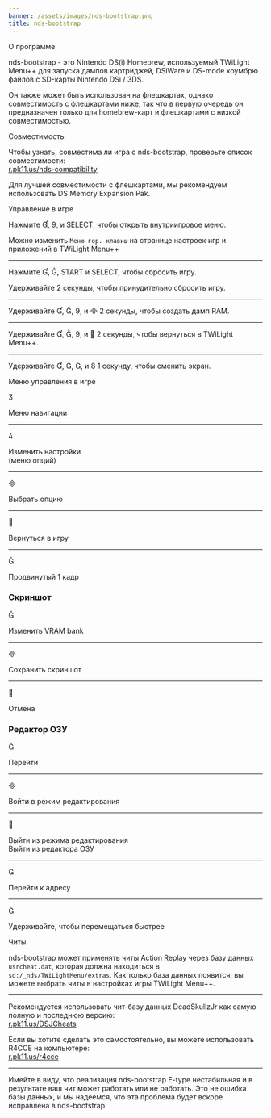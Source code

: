 ```yaml
---
banner: /assets/images/nds-bootstrap.png
title: nds-bootstrap
---
```


<div id="about" class="section-title">О программе</div>
<div class="section-body">
    <p>
        nds-bootstrap - это Nintendo DS(i) Homebrew, используемый TWiLight Menu++ для запуска дампов картриджей, DSiWare и DS-mode хоумбрю файлов с SD-карты Nintendo DSi / 3DS.
    </p>
    <p>
        Он также может быть использован на флешкартах, однако совместимость с флешкартами ниже, так что в первую очередь он предназначен только для homebrew-карт и флешкартами с низкой совместимостью.
    </p>
</div>

<div id="compatibility" class="section-title">Совместимость</div>
<div class="section-body">
    <p>
        Чтобы узнать, совместима ли игра с nds-bootstrap, проверьте список совместимости:<br><a href="https://r.pk11.us/nds-compatibility">r.pk11.us/nds-compatibility</a>
    </p>
    <p>
        Для лучшей совместимости с флешкартами, мы рекомендуем использовать DS Memory Expansion Pak.
    </p>
</div>

<div id="controls" class="section-title">Управление в игре</div>
<div class="section-body">
    <p>
        Нажмите &#xE004;, &#xE07A;, и SELECT, чтобы открыть внутриигровое меню.
    </p>
    <p>
        Можно изменить <code>Меню гор. клавиш</code> на странице настроек игр и приложений в TWiLight Menu++
    </p>
    <hr>
    <p>
        Нажмите &#xE004;, &#xE005;, START и SELECT, чтобы сбросить игру.
    </p>
    <p>
        Удерживайте 2 секунды, чтобы принудительно сбросить игру.
    </p>
    <hr>
    <p>
        Удерживайте &#xE004;, &#xE005;, &#xE07A;, и &#xE000; 2 секунды, чтобы создать дамп RAM.
    </p>
    <hr>
    <p>
        Удерживайте &#xE004;, &#xE005;, &#xE07A;, и &#xE001; 2 секунды, чтобы вернуться в TWiLight Menu++.
    </p>
    <hr>
    <p>
        Удерживайте &#xE004;, &#xE005;, &#xE002;, и &#xE079; 1 секунду, чтобы сменить экран.
    </p>
</div>

<div id="menu-controls" class="section-title">Меню управления в игре</div>
<div class="section-body">
    <div class="button-action-group">
        <p class="button-action button">&#xE07D;</p>
        <p class="button-action-text">Меню навигации</p>
    </div>
    <hr>
    <div class="button-action-group">
        <p class="button-action button">&#xE07E;</p>
        <p class="button-action-text">Изменить настройки<br>(меню опций)</p>
    </div>
    <hr>
    <div class="button-action-group">
        <p class="button-action button">&#xE000;</p>
        <p class="button-action-text">Выбрать опцию</p>
    </div>
    <hr>
    <div class="button-action-group">
        <p class="button-action button">&#xE001;</p>
        <p class="button-action-text">Вернуться в игру</p>
    </div>
    <hr>
    <div class="button-action-group">
        <p class="button-action button">&#xE005;</p>
        <p class="button-action-text">Продвинутый 1 кадр</p>
    </div>
    <h3>Скриншот</h3>
    <div class="button-action-group">
        <p class="button-action button">&#xE006;</p>
        <p class="button-action-text">Изменить VRAM bank</p>
    </div>
    <hr>
    <div class="button-action-group">
        <p class="button-action button">&#xE000;</p>
        <p class="button-action-text">Сохранить скриншот</p>
    </div>
    <hr>
    <div class="button-action-group">
        <p class="button-action button">&#xE001;</p>
        <p class="button-action-text">Отмена</p>
    </div>
    <h3>Редактор ОЗУ</h3>
    <div class="button-action-group">
        <p class="button-action button">&#xE006;</p>
        <p class="button-action-text">Перейти</p>
    </div>
    <hr>
    <div class="button-action-group">
        <p class="button-action button">&#xE000;</p>
        <p class="button-action-text">Войти в режим редактирования</p>
    </div>
    <hr>
    <div class="button-action-group">
        <p class="button-action button">&#xE001;</p>
        <p class="button-action-text">Выйти из режима редактирования<br>Выйти из редактора ОЗУ</p>
    </div>
    <hr>
    <div class="button-action-group">
        <p class="button-action button">&#xE003;</p>
        <p class="button-action-text">Перейти к адресу</p>
    </div>
    <hr>
    <div class="button-action-group">
        <p class="button-action button">&#xE005;</p>
        <p class="button-action-text">Удерживайте, чтобы перемещаться быстрее</p>
    </div>
</div>

<div id="cheats" class="section-title">Читы</div>
<div class="section-body">
    <p>
        nds-bootstrap может применять читы Action Replay через базу данных <code>usrcheat.dat</code>, которая должна находиться в <code>sd:/_nds/TWiLightMenu/extras</code>. Как только база данных появится, вы можете выбрать читы в настройках игры TWiLight Menu++.
    </p>
    <hr>
    <p>
        Рекомендуется использовать чит-базу данных DeadSkullzJr как самую полную и последнюю версию:<br><a href="https://r.pk11.us/DSJCheats">r.pk11.us/DSJCheats</a>
    </p>
    <p>
        Если вы хотите сделать это самостоятельно, вы можете использовать R4CCE на компьютере:<br><a href="https://r.pk11.us/r4cce">r.pk11.us/r4cce</a>
    </p>
    <hr>
    <p>
        Имейте в виду, что реализация nds-bootstrap E-type нестабильная и в результате ваш чит может работать или не работать. Это не ошибка базы данных, и мы надеемся, что эта проблема будет вскоре исправлена в nds-bootstrap.
    </p>
</div>
